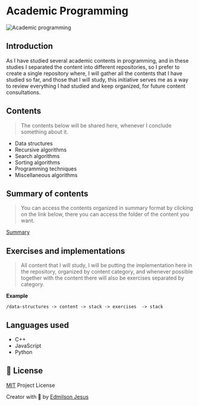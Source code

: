 # Academic Programming

![Academic programming](https://tlgur.com/d/g05EPD94)

## Introduction

As I have studied several academic contents in programming, and in these studies I separated the content into different repositories, so I prefer to create a single repository where, I will gather all the contents that I have studied so far, and those that I will study, this initiative serves me as a way to review everything I had studied and keep organized, for future content consultations.

## Contents

> The contents below will be shared here, whenever I conclude something about it.

* Data structures
* Recursive algorithms
* Search algorithms
* Sorting algorithms
* Programming techniques
* Miscellaneous algorithms

## Summary of contents

> You can access the contents organized in summary format by clicking on the link below, there you can access the folder of the content you want.

[Summary](https://github.com/DKSecurity99/academic-programming/blob/main/.github/CONTENT.md)

## Exercises and implementations

> All content that I will study, I will be putting the implementation here in the repository, organized by content category, and whenever possible together with the content there will also be exercises separated by category.

__Example__

``
/data-structures
  -> content
    -> stack
  -> exercises 
    -> stack 
``

## Languages used

* C++
* JavaScript
* Python

<a id="license"></a>
## 🤝 License

[MIT](https://github.com/DKSecurity99/academic-programming/blob/main/LICENSE) Project License

Creator with 💙 by [Edmilson Jesus](https://www.linkedin.com/in/edmilson-jesus-4128711b5)
